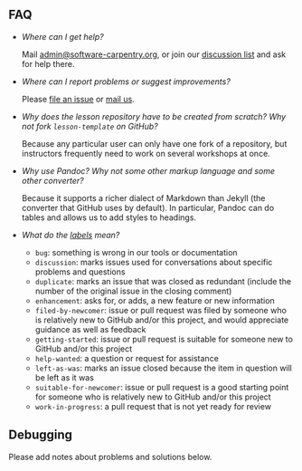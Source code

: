 ## FAQ

*   *Where can I get help?*

    Mail [admin@software-carpentry.org](mailto:admin@software-carpentry.org),
    or join our [discussion list](http://lists.software-carpentry.org/mailman/listinfo/discuss_lists.software-carpentry.org)
    and ask for help there.

*   *Where can I report problems or suggest improvements?*

    Please
    [file an issue](https://github.com/swcarpentry/lesson-template/issues?q=is%3Aopen+is%3Aissue)
    or [mail us](mailto:admin@software-carpentry.org).

*   *Why does the lesson repository have to be created from scratch? Why not fork `lesson-template` on GitHub?*

    Because any particular user can only have one fork of a repository,
    but instructors frequently need to work on several workshops at once.

*   *Why use Pandoc?  Why not some other markup language and some other converter?*

    Because it supports a richer dialect of Markdown than Jekyll
    (the converter that GitHub uses by default).
    In particular, Pandoc can do tables and allows us to add styles to headings.

*   *What do the [labels](https://github.com/swcarpentry/lesson-template/issues?q=is%3Aopen+is%3Aissue) mean?*

    *   `bug`: something is wrong in our tools or documentation
    *   `discussion`: marks issues used for conversations about specific problems and questions
    *   `duplicate`: marks an issue that was closed as redundant (include the number of the original issue in the closing comment)
    *   `enhancement`: asks for, or adds, a new feature or new information
    *   `filed-by-newcomer`: issue or pull request was filed by someone who is relatively new to GitHub and/or this project, and would appreciate guidance as well as feedback
    *   `getting-started`: issue or pull request is suitable for someone new to GitHub and/or this project
    *   `help-wanted`: a question or request for assistance
    *   `left-as-was`: marks an issue closed because the item in question will be left as it was
    *   `suitable-for-newcomer`: issue or pull request is a good starting point for someone who is relatively new to GitHub and/or this project
    *   `work-in-progress`: a pull request that is not yet ready for review

## Debugging

Please add notes about problems and solutions below.
